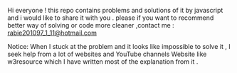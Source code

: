 Hi everyone ! this repo contains problems and solutions of it by javascript and i would like to share it with you .
please if you want to recommend better way of solving or code more cleaner ,contact me : rabie201097_1_11@hotmail.com

Notice:
When I stuck at the problem and it looks like impossible to solve it , I seek help from a lot of websites and YouTube channels
Website like w3resource which I have written most of the explanation from it .
 
